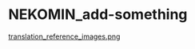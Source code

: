# NEKOMIN_add-something

[translation_reference_images.png](https://github.com/KaideT/NEKOMIN_add-something/blob/0881bfea773b508f6d6a47d2615d592f69e8d339/translation_reference_images.png)
